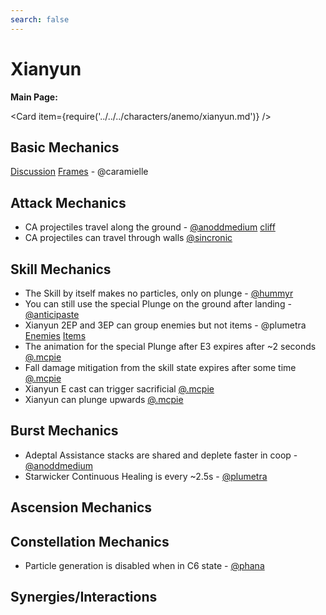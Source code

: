 ```yaml
---
search: false
---
```


# Xianyun

**Main Page:**

<Card item={require('../../../characters/anemo/xianyun.md')} />

## Basic Mechanics

[Discussion](https://tickets.deeznuts.moe/transcripts/xianyun-basic-mechanics)
[Frames](https://docs.google.com/spreadsheets/d/1LkWYcksW1T2JpyMiJsa24O7rZTFWG5HZoQ8rtvD_x7U/edit) - @caramielle


## Attack Mechanics
* CA projectiles travel along the ground - [@anoddmedium](https://www.youtube.com/watch?v=mK79_LBWqPI) [cliff](https://www.youtube.com/watch?v=vBlw-RWOVBQ)
* CA projectiles can travel through walls [@sincronic](https://youtu.be/IGK2_2H_T6g)

## Skill Mechanics
* The Skill by itself makes no particles, only on plunge - [@hummyr](https://youtu.be/UtsCmrrI5vM)
* You can still use the special Plunge on the ground after landing - [@anticipaste](https://youtu.be/G7qK9iqLkXM?si=rh_sYaTuRMpMZ41T)
* Xianyun 2EP and 3EP can group enemies but not items - @plumetra [Enemies](https://youtu.be/5DyaAfljX7A) [Items](https://youtu.be/I-pxFqn_WNc)
* The animation for the special Plunge after E3 expires after ~2 seconds [@.mcpie](https://youtu.be/jCDNSt46ytk)
* Fall damage mitigation from the skill state expires after some time [@.mcpie](https://youtu.be/qEQGCTPwpaA)
* Xianyun E cast can trigger sacrificial [@.mcpie](https://youtu.be/fdOibcKHD7I)
* Xianyun can plunge upwards [@.mcpie](https://youtu.be/jdoDHmTVboE)

## Burst Mechanics
* Adeptal Assistance stacks are shared and deplete faster in coop - [@anoddmedium](https://youtu.be/vEv4TfjaEv0)
* Starwicker Continuous Healing is every ~2.5s - [@plumetra](https://youtu.be/bYKeDm9E30w)

## Ascension Mechanics


## Constellation Mechanics
* Particle generation is disabled when in C6 state - [@phana](https://youtu.be/5y9fc5iEnSI)

## Synergies/Interactions
